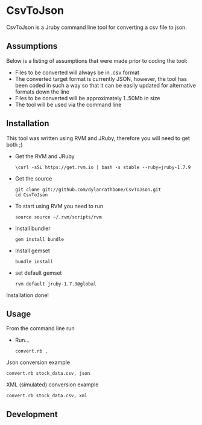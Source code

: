 CsvToJson
=========

CsvToJson is a Jruby command line tool for converting a csv file to json.

Assumptions
-----------

<p>Below is a listing of assumptions that were made prior to coding the tool:</p>

<ul>
<li>Files to be converted will always be in .csv format</li>
<li>The converted target format is currently JSON, however, the tool has been coded in such a way so that it can be easily updated for alternative formats down the line</li>
<li>Files to be converted will be approximately 1..50Mb in size</li>
<li>The tool will be used via the command line</li>
</ul>

Installation
------------

<p>This tool was written using RVM and JRuby, therefore you will need to get both ;)</p>

<ul>
<li>Get the RVM and JRuby
<pre><code>\curl -sSL https://get.rvm.io | bash -s stable --ruby=jruby-1.7.9
</code></pre>
</li>
<li>Get the source
<pre><code>git clone git://github.com/dylanrathbone/CsvToJson.git
cd CsvToJson
</code></pre>
<li>To start using RVM you need to run
<pre><code>source source ~/.rvm/scripts/rvm
</code></pre>
<li>Install bundler
<pre><code>gem install bundle
</code></pre>
<li>Install gemset
<pre><code>bundle install
</code></pre>
</li>
<li>set default gemset
<pre><code>rvm default jruby-1.7.9@global
</code></pre>
</li>
</ul>


<p>Installation done!</p>

Usage
-----

<p>From the command line run</p>

<ul>
<li>Run...
<pre><code>convert.rb <file_to_convert>, <desired file format>
</code></pre>
</li>
</ul>

<p>Json conversion example</p>

<pre><code>convert.rb stock_data.csv, json
</code></pre>

<p>XML (simulated) conversion example</p>

<pre><code>convert.rb stock_data.csv, xml
</code></pre>



Development
------------


